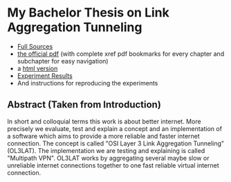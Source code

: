 # My Bachelor Thesis on Link Aggregation Tunneling
 * [Full Sources](Bachelorarbeit_english.tm)
 * [the official pdf](https://github.com/richi235/bachelor-thesis-link-aggregation-tunneling/raw/master/Bachelorarbeit_english.pdf) (with complete xref pdf bookmarks for every chapter and subchapter for easy navigation)
 * a [html version](https://richi235.github.io/bachelor-thesis-link-aggregation-tunneling/)
 * [Experiment Results](Anhang_CD_Daten/Experimente)
 * And instructions for reproducing the experiments
 
## Abstract (Taken from Introduction)

In short and colloquial terms this work is about better internet. 
More precisely we evaluate, test and explain a concept and an implementation of a software which aims to provide a more reliable and faster internet connection. The concept is called "OSI Layer 3 Link Aggregation Tunneling" (OL3LAT).
The implementation we are testing and explaining is called "Multipath VPN". OL3LAT works by aggregating several maybe slow or unreliable internet connections together to one fast reliable virtual internet connection.
